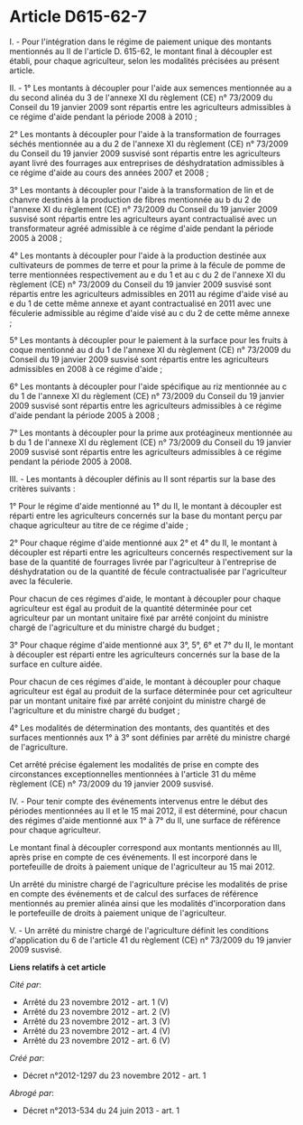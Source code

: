 # Article D615-62-7

I. - Pour l'intégration dans le régime de paiement unique des montants mentionnés au II de l'article D. 615-62, le montant
final à découpler est établi, pour chaque agriculteur, selon les modalités précisées au présent article.

II. - 1° Les montants à découpler pour l'aide aux semences mentionnée au a du second alinéa du 3 de l'annexe XI du règlement
(CE) n° 73/2009 du Conseil du 19 janvier 2009 sont répartis entre les agriculteurs admissibles à ce régime d'aide pendant la
période 2008 à 2010 ;

2° Les montants à découpler pour l'aide à la transformation de fourrages séchés mentionnée au a du 2 de l'annexe XI du
règlement (CE) n° 73/2009 du Conseil du 19 janvier 2009 susvisé sont répartis entre les agriculteurs ayant livré des
fourrages aux entreprises de déshydratation admissibles à ce régime d'aide au cours des années 2007 et 2008 ;

3° Les montants à découpler pour l'aide à la transformation de lin et de chanvre destinés à la production de fibres
mentionnée au b du 2 de l'annexe XI du règlement (CE) n° 73/2009 du Conseil du 19 janvier 2009 susvisé sont répartis entre
les agriculteurs ayant contractualisé avec un transformateur agréé admissible à ce régime d'aide pendant la période 2005 à
2008 ;

4° Les montants à découpler pour l'aide à la production destinée aux cultivateurs de pommes de terre et pour la prime à la
fécule de pomme de terre mentionnées respectivement au e du 1 et au c du 2 de l'annexe XI du règlement (CE) n° 73/2009 du
Conseil du 19 janvier 2009 susvisé sont répartis entre les agriculteurs admissibles en 2011 au régime d'aide visé au e du 1
de cette même annexe et ayant contractualisé en 2011 avec une féculerie admissible au régime d'aide visé au c du 2 de cette
même annexe ;

5° Les montants à découpler pour le paiement à la surface pour les fruits à coque mentionné au d du 1 de l'annexe XI du
règlement (CE) n° 73/2009 du Conseil du 19 janvier 2009 susvisé sont répartis entre les agriculteurs admissibles en 2008 à ce
régime d'aide ;

6° Les montants à découpler pour l'aide spécifique au riz mentionnée au c du 1 de l'annexe XI du règlement (CE) n° 73/2009 du
Conseil du 19 janvier 2009 susvisé sont répartis entre les agriculteurs admissibles à ce régime d'aide pendant la période
2005 à 2008 ;

7° Les montants à découpler pour la prime aux protéagineux mentionnée au b du 1 de l'annexe XI du règlement (CE) n° 73/2009
du Conseil du 19 janvier 2009 susvisé sont répartis entre les agriculteurs admissibles à ce régime pendant la période 2005 à
2008.

III. - Les montants à découpler définis au II sont répartis sur la base des critères suivants :

1° Pour le régime d'aide mentionné au 1° du II, le montant à découpler est réparti entre les agriculteurs concernés sur la
base du montant perçu par chaque agriculteur au titre de ce régime d'aide ;

2° Pour chaque régime d'aide mentionné aux 2° et 4° du II, le montant à découpler est réparti entre les agriculteurs
concernés respectivement sur la base de la quantité de fourrages livrée par l'agriculteur à l'entreprise de déshydratation ou
de la quantité de fécule contractualisée par l'agriculteur avec la féculerie.

Pour chacun de ces régimes d'aide, le montant à découpler pour chaque agriculteur est égal au produit de la quantité
déterminée pour cet agriculteur par un montant unitaire fixé par arrêté conjoint du ministre chargé de l'agriculture et du
ministre chargé du budget ;

3° Pour chaque régime d'aide mentionné aux 3°, 5°, 6° et 7° du II, le montant à découpler est réparti entre les agriculteurs
concernés sur la base de la surface en culture aidée.

Pour chacun de ces régimes d'aide, le montant à découpler pour chaque agriculteur est égal au produit de la surface
déterminée pour cet agriculteur par un montant unitaire fixé par arrêté conjoint du ministre chargé de l'agriculture et du
ministre chargé du budget ;

4° Les modalités de détermination des montants, des quantités et des surfaces mentionnés aux 1° à 3° sont définies par arrêté
du ministre chargé de l'agriculture.

Cet arrêté précise également les modalités de prise en compte des circonstances exceptionnelles mentionnées à l'article 31 du
même règlement (CE) n° 73/2009 du 19 janvier 2009 susvisé.

IV. - Pour tenir compte des événements intervenus entre le début des périodes mentionnées au II et le 15 mai 2012, il est
déterminé, pour chacun des régimes d'aide mentionné aux 1° à 7° du II, une surface de référence pour chaque agriculteur.

Le montant final à découpler correspond aux montants mentionnés au III, après prise en compte de ces événements. Il est
incorporé dans le portefeuille de droits à paiement unique de l'agriculteur au 15 mai 2012.

Un arrêté du ministre chargé de l'agriculture précise les modalités de prise en compte des événements et de calcul des
surfaces de référence mentionnés au premier alinéa ainsi que les modalités d'incorporation dans le portefeuille de droits à
paiement unique de l'agriculteur.

V. - Un arrêté du ministre chargé de l'agriculture définit les conditions d'application du 6 de l'article 41 du règlement
(CE) n° 73/2009 du 19 janvier 2009 susvisé.

**Liens relatifs à cet article**

_Cité par_:

  - Arrêté du 23 novembre 2012 - art. 1 (V)
  - Arrêté du 23 novembre 2012 - art. 2 (V)
  - Arrêté du 23 novembre 2012 - art. 3 (V)
  - Arrêté du 23 novembre 2012 - art. 4 (V)
  - Arrêté du 23 novembre 2012 - art. 6 (V)

_Créé par_:

  - Décret n°2012-1297 du 23 novembre 2012 - art. 1

_Abrogé par_:

  - Décret n°2013-534 du 24 juin 2013 - art. 1
